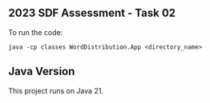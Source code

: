 ## 2023 SDF Assessment - Task 02

To run the code:
```
java -cp classes WordDistribution.App <directory_name>
```

## Java Version

This project runs on Java 21.